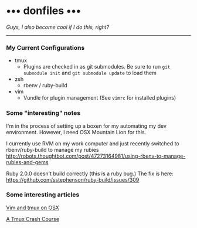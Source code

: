 ••• donfiles •••
================

*Guys, I also become cool if I do this, right?*

-------------------------------

### My Current Configurations ###
* tmux
  * Plugins are checked in as git submodules. Be sure to run
  `git submodule init` and `git submodule update` to load them
* zsh
  * rbenv / ruby-build
* vim
  * Vundle for plugin management (See `vimrc` for installed plugins)

### Some "interesting" notes ###
I'm in the process of setting up a boxen for my automating my dev environment. However, I need OSX Mountain Lion for this.

I currently use RVM on my work computer and just recently switched to rbenv/ruby-build to manage my rubies
http://robots.thoughtbot.com/post/47273164981/using-rbenv-to-manage-rubies-and-gems

Ruby 2.0.0 doesn't build correctly (this is a ruby bug.) The fix is here:
https://github.com/sstephenson/ruby-build/issues/309

### Some interesting articles ###
[Vim and tmux on OSX](http://rhnh.net/2011/08/20/vim-and-tmux-on-osx)

[A Tmux Crash Course](http://robots.thoughtbot.com/post/2641409235/a-tmux-crash-course)
